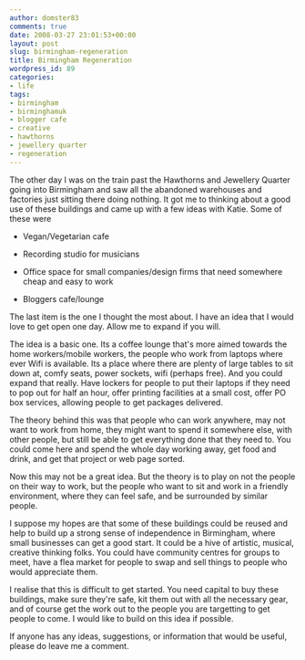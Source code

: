```yaml
---
author: domster83
comments: true
date: 2008-03-27 23:01:53+00:00
layout: post
slug: birmingham-regeneration
title: Birmingham Regeneration
wordpress_id: 89
categories:
- life
tags:
- birmingham
- birminghamuk
- blogger cafe
- creative
- hawthorns
- jewellery quarter
- regeneration
---
```


The other day I was on the train past the Hawthorns and Jewellery Quarter going into Birmingham and saw all the abandoned warehouses and factories just sitting there doing nothing. It got me to thinking about a good use of these buildings and came up with a few ideas with Katie. Some of these were




  * Vegan/Vegetarian cafe


  * Recording studio for musicians


  * Office space for small companies/design firms that need somewhere cheap and easy to work


  * Bloggers cafe/lounge




The last item is the one I thought the most about. I have an idea that I would love to get open one day. Allow me to expand if you will.




The idea is a basic one. Its a coffee lounge that's more aimed towards the home workers/mobile workers, the people who work from laptops where ever Wifi is available. Its a place where there are plenty of large tables to sit down at, comfy seats, power sockets, wifi (perhaps free). And you could expand that really. Have lockers for people to put their laptops if they need to pop out for half an hour, offer printing facilities at a small cost, offer PO box services, allowing people to get packages delivered.




The theory behind this was that people who can work anywhere, may not want to work from home, they might want to spend it somewhere else, with other people, but still be able to get everything done that they need to. You could come here and spend the whole day working away, get food and drink, and get that project or web page sorted.




Now this may not be a great idea. But the theory is to play on not the people on their way to work, but the people who want to sit and work in a friendly environment, where they can feel safe, and be surrounded by similar people.




I suppose my hopes are that some of these buildings could be reused and help to build up a strong sense of independence in Birmingham, where small businesses can get a good start. It could be a hive of artistic, musical, creative thinking folks. You could have community centres for groups to meet, have a flea market for people to swap and sell things to people who would appreciate them.




I realise that this is difficult to get started. You need capital to buy these buildings, make sure they're safe, kit them out with all the necessary gear, and of course get the work out to the people you are targetting to get people to come. I would like to build on this idea if possible.




If anyone has any ideas, suggestions, or information that would be useful, please do leave me a comment.
